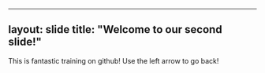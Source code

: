---
layout: slide
title: "Welcome to our second slide!"
--
This is fantastic training on github!
Use the left arrow to go back!
